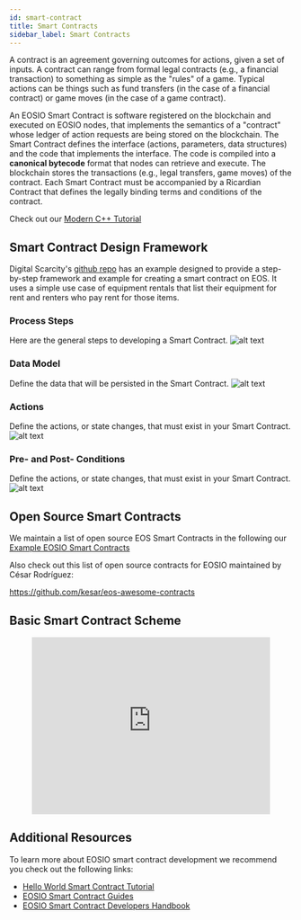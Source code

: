 ```yaml
---
id: smart-contract
title: Smart Contracts
sidebar_label: Smart Contracts
---
```


A contract is an agreement governing outcomes for actions, given a set of inputs. A contract can range from formal legal contracts (e.g., a financial transaction) to something as simple as the "rules" of a game. Typical actions can be things such as fund transfers (in the case of a financial contract) or game moves (in the case of a game contract).

An EOSIO Smart Contract is software registered on the blockchain and executed on EOSIO nodes, that implements the semantics of a "contract" whose ledger of action requests are being stored on the blockchain. The Smart Contract defines the interface (actions, parameters, data structures) and the code that implements the interface. The code is compiled into a **canonical bytecode** format that nodes can retrieve and execute. The blockchain stores the transactions (e.g., legal transfers, game moves) of the contract. Each Smart Contract must be accompanied by a Ricardian Contract that defines the legally binding terms and conditions of the contract.

Check out our [Modern C++ Tutorial](https://guide.eoscostarica.io/docs/tutorials/modern-cpp)

## Smart Contract Design Framework 
Digital Scarcity's [github repo](https://github.com/digital-scarcity/equiprental) has an example designed to provide a step-by-step framework and example for creating a smart contract on EOS. It uses a simple use case of equipment rentals that list their equipment for rent and renters who pay rent for those items.

### Process Steps
Here are the general steps to developing a Smart Contract.
![alt text](/img/contracts/steps.png "Steps")


### Data Model
Define the data that will be persisted in the Smart Contract.
![alt text](/img/contracts/datamodel.png "Data Model")

### Actions
Define the actions, or state changes, that must exist in your Smart Contract.
![alt text](/img/contracts/actions.png "Actions")

### Pre- and Post- Conditions
Define the actions, or state changes, that must exist in your Smart Contract.
![alt text](/img/contracts/prepostconditions.png "Pre and Post Conditions")


## Open Source Smart Contracts 
We maintain a list of open source EOS Smart Contracts in the following our [Example EOSIO Smart Contracts](https://guide.eoscostarica.io/docs/tools/example-eosio-smart-contract)

Also check out this list of open source contracts for EOSIO maintained by César Rodríguez:

https://github.com/kesar/eos-awesome-contracts

## Basic Smart Contract Scheme

<figure class="video_container">
  <iframe width="100%" height="315" src="https://www.youtube.com/embed/ZE2HxTmxfrI" frameborder="0" allowfullscreen="true"> </iframe>
</figure>

## Additional Resources

To learn more about EOSIO smart contract development we recommend you check out the following links:

* [Hello World Smart Contract Tutorial](https://guias.eoscostarica.io/docs/tutoriales/contrato-hola-mundo)
* [EOSIO Smart Contract Guides](https://developers.eos.io/welcome/v2.1/smart-contract-guides/index)
* [EOSIO Smart Contract Developers Handbook](https://cc32d9.gitbook.io/eosio-smart-contract-developers-handbook)